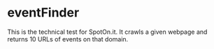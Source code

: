 eventFinder
===========

This is the technical test for SpotOn.it. It crawls a given webpage and returns 10 URLs of events on that domain.
